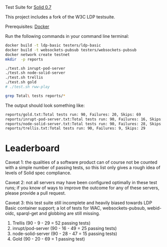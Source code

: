 Test Suite for [Solid 0.7](https://github.com/solid/solid-spec/blob/c9a8214/README.md)

This project includes a fork of the W3C LDP testsuite.

Prerequisites: [Docker](https://docs.docker.com/install/)

Run the following commands in your command line terminal:

```sh
docker build -t ldp-basic testers/ldp-basic
docker build -t websockets-pubsub testers/websockets-pubsub
docker network create testnet
mkdir  -p reports

./test.sh inrupt-pod-server
./test.sh node-solid-server
./test.sh trellis
./test.sh gold 
# ./test.sh rww-play

grep Total\ tests reports/*

```
The output should look something like:
```sh
reports/gold.txt:Total tests run: 90, Failures: 20, Skips: 69
reports/inrupt-pod-server.txt:Total tests run: 90, Failures: 16, Skips: 49
reports/node-solid-server.txt:Total tests run: 90, Failures: 28, Skips: 47
reports/trellis.txt:Total tests run: 90, Failures: 9, Skips: 29
```

# Leaderboard

Caveat 1: the qualities of a software product can of course not be counted with a simple number of passing tests, so this list only gives a rough idea of levels of Solid spec compliance.

Caveat 2: not all servers may have been configured optimally in these test runs; if you know of ways to improve the outcome for any of these servers, please provide a pull request.

Caveat 3: this test suite still incomplete and heavily biased towards LDP Basic container support; a lot of tests for WAC, websockets-pubsub, webid-oidc, sparql-get and globbing are still missing.

1. Trellis (90 - 9 - 29 = 52 passing tests)
2. inrupt/pod-server (90 - 16 - 49 = 25 passing tests)
3. node-solid-server (90 - 28 - 47 = 15 passing tests)
4. Gold (90 - 20 - 69 = 1 passing test)
